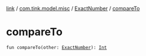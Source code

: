 [link](../../index.md) / [com.tink.model.misc](../index.md) / [ExactNumber](index.md) / [compareTo](./compare-to.md)

# compareTo

`fun compareTo(other: `[`ExactNumber`](index.md)`): `[`Int`](https://kotlinlang.org/api/latest/jvm/stdlib/kotlin/-int/index.html)